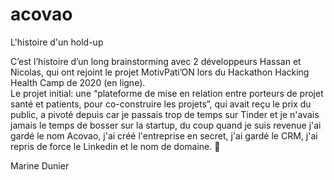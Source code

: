 # acovao
L'histoire d'un hold-up

C’est l’histoire d’un long brainstorming avec 2 développeurs Hassan et Nicolas, qui ont rejoint le projet MotivPati’ON lors du Hackathon Hacking Health Camp de 2020 (en ligne).  
Le projet initial: une “plateforme de mise en relation entre porteurs de projet santé et patients, pour co-construire les projets”, qui avait reçu le prix du public, a pivoté depuis car je passais trop de temps sur Tinder 
et je n'avais jamais le temps de bosser sur la startup, du coup quand je suis revenue j'ai gardé le nom Acovao, j'ai créé l'entreprise en secret, j'ai gardé le CRM, j'ai repris de force le Linkedin et le nom de domaine. 🦩​

Marine Dunier
